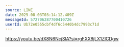 ```yaml
---
source: LINE
date: 2025-08-03T03:14:12.409Z
messageId: 572706287700410726
userId: Ub72e0555cbf4df6c5440b4dc7993c71d
---
```


https://youtu.be/dX8N6NcjSlA?si=rgFXX8jLX1ZlCDgw